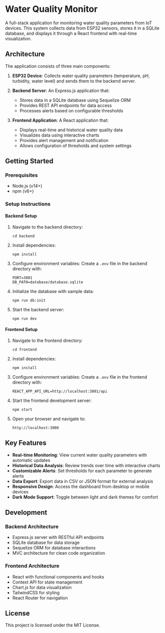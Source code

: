 # Water Quality Monitor

A full-stack application for monitoring water quality parameters from IoT devices. This system collects data from ESP32 sensors, stores it in a SQLite database, and displays it through a React frontend with real-time visualization.

## Architecture

The application consists of three main components:

1. **ESP32 Device**: Collects water quality parameters (temperature, pH, turbidity, water level) and sends them to the backend server.

2. **Backend Server**: An Express.js application that:
   - Stores data in a SQLite database using Sequelize ORM
   - Provides REST API endpoints for data access
   - Processes alerts based on configurable thresholds

3. **Frontend Application**: A React application that:
   - Displays real-time and historical water quality data
   - Visualizes data using interactive charts
   - Provides alert management and notification
   - Allows configuration of thresholds and system settings

## Getting Started

### Prerequisites

- Node.js (v14+)
- npm (v6+)

### Setup Instructions

#### Backend Setup

1. Navigate to the backend directory:
   ```
   cd backend
   ```

2. Install dependencies:
   ```
   npm install
   ```

3. Configure environment variables:
   Create a `.env` file in the backend directory with:
   ```
   PORT=3001
   DB_PATH=database/database.sqlite
   ```

4. Initialize the database with sample data:
   ```
   npm run db:init
   ```

5. Start the backend server:
   ```
   npm run dev
   ```

#### Frontend Setup

1. Navigate to the frontend directory:
   ```
   cd frontend
   ```

2. Install dependencies:
   ```
   npm install
   ```

3. Configure environment variables:
   Create a `.env` file in the frontend directory with:
   ```
   REACT_APP_API_URL=http://localhost:3001/api
   ```

4. Start the frontend development server:
   ```
   npm start
   ```

5. Open your browser and navigate to:
   ```
   http://localhost:3000
   ```

## Key Features

- **Real-time Monitoring**: View current water quality parameters with automatic updates
- **Historical Data Analysis**: Review trends over time with interactive charts
- **Customizable Alerts**: Set thresholds for each parameter to generate alerts
- **Data Export**: Export data in CSV or JSON format for external analysis
- **Responsive Design**: Access the dashboard from desktop or mobile devices
- **Dark Mode Support**: Toggle between light and dark themes for comfort

## Development

### Backend Architecture

- Express.js server with RESTful API endpoints
- SQLite database for data storage
- Sequelize ORM for database interactions
- MVC architecture for clean code organization

### Frontend Architecture

- React with functional components and hooks
- Context API for state management
- Chart.js for data visualization
- TailwindCSS for styling
- React Router for navigation

## License

This project is licensed under the MIT License. 